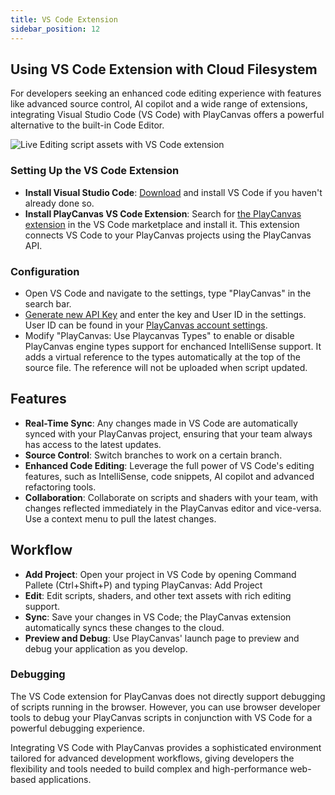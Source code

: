 ```yaml
---
title: VS Code Extension
sidebar_position: 12
---
```


## Using VS Code Extension with Cloud Filesystem

For developers seeking an enhanced code editing experience with features like advanced source control, AI copilot and a wide range of extensions, integrating Visual Studio Code (VS Code) with PlayCanvas offers a powerful alternative to the built-in Code Editor.

![Live Editing script assets with VS Code extension](/img/user-manual/scripting/vscode-extension.webp)

### Setting Up the VS Code Extension

* **Install Visual Studio Code**: [Download](https://code.visualstudio.com/download) and install VS Code if you haven't already done so.
* **Install PlayCanvas VS Code Extension**: Search for [the PlayCanvas extension](https://marketplace.visualstudio.com/items?itemName=playcanvas.playcanvas) in the VS Code marketplace and install it. This extension connects VS Code to your PlayCanvas projects using the PlayCanvas API.

### Configuration

* Open VS Code and navigate to the settings, type "PlayCanvas" in the search bar.
* [Generate new API Key](https://developer.playcanvas.com/user-manual/api/) and enter the key and User ID in the settings. User ID can be found in your [PlayCanvas account settings](https://playcanvas.com/account).
* Modify "PlayCanvas: Use Playcanvas Types" to enable or disable PlayCanvas engine types support for enchanced IntelliSense support. It adds a virtual reference to the types automatically at the top of the source file. The reference will not be uploaded when script updated.

## Features

* **Real-Time Sync**: Any changes made in VS Code are automatically synced with your PlayCanvas project, ensuring that your team always has access to the latest updates.
* **Source Control**: Switch branches to work on a certain branch.
* **Enhanced Code Editing**: Leverage the full power of VS Code's editing features, such as IntelliSense, code snippets, AI copilot and advanced refactoring tools.
* **Collaboration**: Collaborate on scripts and shaders with your team, with changes reflected immediately in the PlayCanvas editor and vice-versa. Use a context menu to pull the latest changes.  

## Workflow

* **Add Project**: Open your project in VS Code by opening Command Pallete (Ctrl+Shift+P) and typing PlayCanvas: Add Project
* **Edit**: Edit scripts, shaders, and other text assets with rich editing support.
* **Sync**: Save your changes in VS Code; the PlayCanvas extension automatically syncs these changes to the cloud.
* **Preview and Debug**: Use PlayCanvas' launch page to preview and debug your application as you develop.

### Debugging

The VS Code extension for PlayCanvas does not directly support debugging of scripts running in the browser. However, you can use browser developer tools to debug your PlayCanvas scripts in conjunction with VS Code for a powerful debugging experience.

Integrating VS Code with PlayCanvas provides a sophisticated environment tailored for advanced development workflows, giving developers the flexibility and tools needed to build complex and high-performance web-based applications.
